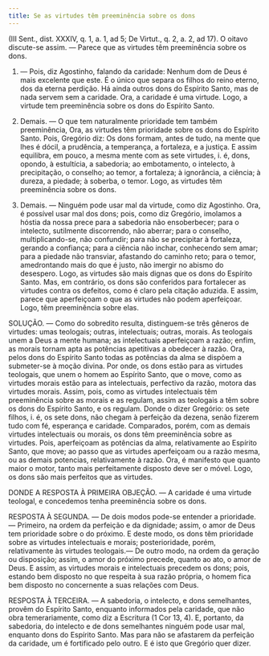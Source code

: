 ```yaml
---
title: Se as virtudes têm preeminência sobre os dons
---
```


(III Sent., dist. XXXIV, q. 1, a. 1, ad 5; De Virtut., q. 2, a. 2, ad 17).
  O oitavo discute-se assim. — Parece que as virtudes têm preeminência sobre os dons.  

1. — Pois, diz Agostinho, falando da caridade: Nenhum dom de Deus é mais excelente que este. É o único que separa os filhos do reino eterno, dos da eterna perdição. Há ainda outros dons do Espírito Santo, mas de nada servem sem a caridade. Ora, a caridade é uma virtude. Logo, a virtude tem preeminência sobre os dons do Espírito Santo.  

2. Demais. — O que tem naturalmente prioridade tem também preeminência, Ora, as virtudes têm prioridade sobre os dons do Espírito Santo. Pois, Gregório diz: Os dons formam, antes de tudo, na mente que lhes é dócil, a prudência, a temperança, a fortaleza, e a justiça. E assim equilibra, em pouco, a mesma mente com as sete virtudes, i. é, dons, opondo, à estultícia, a sabedoria; ao embotamento, o intelecto, à precipitação, o conselho; ao temor, a fortaleza; à ignorância, a ciência; à dureza, a piedade; à soberba, o temor. Logo, as virtudes têm preeminência sobre os dons.  

3. Demais. — Ninguém pode usar mal da virtude, como diz Agostinho. Ora, é possível usar mal dos dons; pois, como diz Gregório, imolamos a hóstia da nossa prece para a sabedoria não ensoberbecer; para o intelecto, sutilmente discorrendo, não aberrar; para o conselho, multiplicando-se, não confundir; para não se precipitar à fortaleza, gerando a confiança; para a ciência não inchar, conhecendo sem amar; para a piedade não transviar, afastando do caminho reto; para o temor, amedrontando mais do que é justo, não imergir no abismo do desespero. Logo, as virtudes são mais dignas que os dons do Espírito Santo.  Mas, em contrário, os dons são conferidos para fortalecer as virtudes contra os defeitos, como é claro pela citação aduzida. E assim, parece que aperfeiçoam o que as virtudes não podem aperfeiçoar. Logo, têm preeminência sobre elas.  

SOLUÇÃO. — Como do sobredito resulta, distinguem-se três gêneros de virtudes: umas teologais; outras, intelectuais; outras, morais. As teologais unem a Deus a mente humana; as intelectuais aperfeiçoam a razão; enfim, as morais tornam apta as potências apetitivas a obedecer à razão. Ora, pelos dons do Espírito Santo todas as potências da alma se dispõem a submeter-se à moção divina.  Por onde, os dons estão para as virtudes teologais, que unem o homem ao Espírito Santo, que o move, como as virtudes morais estão para as intelectuais, perfectivo da razão, motora das virtudes morais. Assim, pois, como as virtudes intelectuais têm preeminência sobre as morais e as regulam, assim as teologais a têm sobre os dons do Espírito Santo, e os regulam. Donde o dizer Gregório: os sete filhos, i. é, os sete dons, não chegam à perfeição da dezena, senão fizerem tudo com fé, esperança e caridade.  Comparados, porém, com as demais virtudes intelectuais ou morais, os dons têm preeminência sobre as virtudes. Pois, aperfeiçoam as potências da alma, relativamente ao Espírito Santo, que move; ao passo que as virtudes aperfeiçoam ou a razão mesma, ou as demais potencias, relativamente à razão. Ora, é manifesto que quanto maior o motor, tanto mais perfeitamente disposto deve ser o móvel. Logo, os dons são mais perfeitos que as virtudes.  

DONDE A RESPOSTA À PRIMEIRA OBJEÇÃO. — A caridade é uma virtude teologal, e concedemos tenha preeminência sobre os dons. 

RESPOSTA À SEGUNDA. — De dois modos pode-se entender a prioridade. — Primeiro, na ordem da perfeição e da dignidade; assim, o amor de Deus tem prioridade sobre o do próximo. E deste modo, os dons têm prioridade sobre as virtudes intelectuais e morais; posterioridade, porém, relativamente às virtudes teologais.— De outro modo, na ordem da geração ou disposição; assim, o amor do próximo precede, quanto ao ato, o amor de Deus. E assim, as virtudes morais e intelectuais precedem os dons; pois, estando bem disposto no que respeita à sua razão própria, o homem fica bem disposto no concernente a suas relações com Deus.  

RESPOSTA À TERCEIRA. — A sabedoria, o intelecto, e dons semelhantes, provêm do Espírito Santo, enquanto informados pela caridade, que não obra temerariamente, como diz a Escritura (1 Cor 13, 4). E, portanto, da sabedoria, do intelecto e de dons semelhantes ninguém pode usar mal, enquanto dons do Espírito Santo. Mas para não se afastarem da perfeição da caridade, um é fortificado pelo outro. E é isto que Gregório quer dizer.
